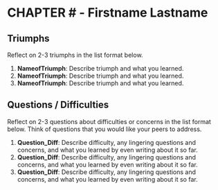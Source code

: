 # CHAPTER # - Firstname Lastname

## Triumphs

Reflect on 2-3 triumphs in the list format below.

1. **NameofTriumph**: Describe triumph and what you learned.
2. **NameofTriumph**: Describe triumph and what you learned.
3. **NameofTriumph**: Describe triumph and what you learned.

## Questions / Difficulties

Reflect on 2-3 questions about difficulties or concerns in the list format below. Think of questions that you would like your peers to address.

1. **Question_Diff**: Describe difficulty, any lingering questions and concerns, and what you learned by even writing about it so far.
2. **Question_Diff**: Describe difficulty, any lingering questions and concerns, and what you learned by even writing about it so far.
3. **Question_Diff**: Describe difficulty, any lingering questions and concerns, and what you learned by even writing about it so far.

